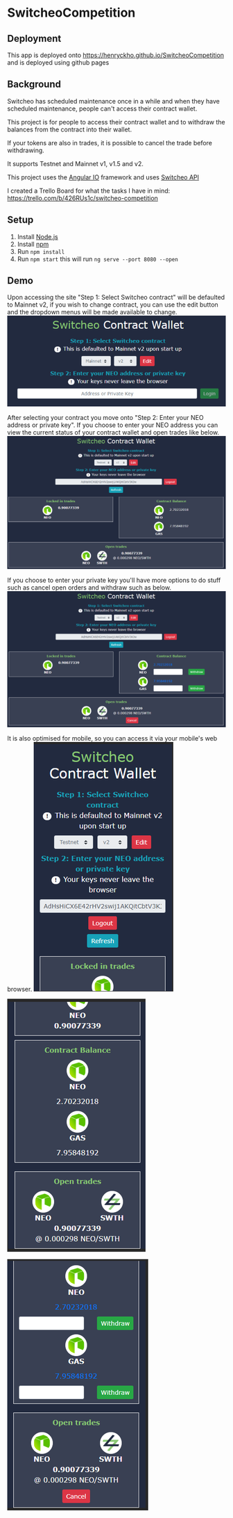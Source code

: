 # SwitcheoCompetition

## Deployment
This app is deployed onto https://henryckho.github.io/SwitcheoCompetition and is deployed using github pages

## Background
Switcheo has scheduled maintenance once in a while and when they have scheduled maintenance, people can't access their contract wallet.

This project is for people to access their contract wallet and to withdraw the balances from the contract into their wallet.

If your tokens are also in trades, it is possible to cancel the trade before withdrawing.

It supports Testnet and Mainnet v1, v1.5 and v2.

This project uses the [Angular IO](https://angular.io/) framework and uses [Switcheo API](https://docs.switcheo.network/)

I created a Trello Board for what the tasks I have in mind: https://trello.com/b/426RUs1c/switcheo-competition

## Setup
1. Install [Node.js](https://nodejs.org/)
2. Install [npm](https://www.npmjs.com/)
3. Run `npm install`
4. Run `npm start` this will run `ng serve --port 8080 --open`

## Demo

Upon accessing the site "Step 1: Select Switcheo contract" will be defaulted to Mainnet v2, if you wish to change contract, you can use the edit button and the dropdown menus will be made available to change.
![](https://raw.githubusercontent.com/henryckho/SwitcheoCompetition/master/readme-img/001.PNG)

After selecting your contract you move onto "Step 2: Enter your NEO address or private key".
If you choose to enter your NEO address you can view the current status of your contract wallet and open trades like below.
![](https://raw.githubusercontent.com/henryckho/SwitcheoCompetition/master/readme-img/002.PNG)

If you choose to enter your private key you'll have more options to do stuff such as cancel open orders and withdraw such as below.
![](https://raw.githubusercontent.com/henryckho/SwitcheoCompetition/master/readme-img/003.PNG)

It is also optimised for mobile, so you can access it via your mobile's web browser.
![](https://raw.githubusercontent.com/henryckho/SwitcheoCompetition/master/readme-img/004.PNG)

![](https://raw.githubusercontent.com/henryckho/SwitcheoCompetition/master/readme-img/005.PNG)

![](https://raw.githubusercontent.com/henryckho/SwitcheoCompetition/master/readme-img/006.PNG)
